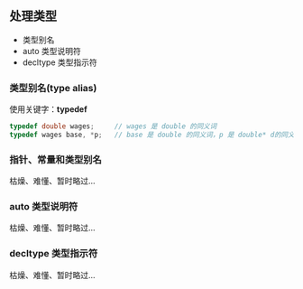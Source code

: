 ## 处理类型

- 类型别名
- auto 类型说明符
- decltype 类型指示符

### 类型别名(type alias)

使用关键字：**typedef**
```c++
typedef double wages;     // wages 是 double 的同义词
typedef wages base, *p;   // base 是 double 的同义词，p 是 double* d的同义词
```

### 指针、常量和类型别名

枯燥、难懂、暂时略过...

### auto 类型说明符
枯燥、难懂、暂时略过...

### decltype 类型指示符
枯燥、难懂、暂时略过...


